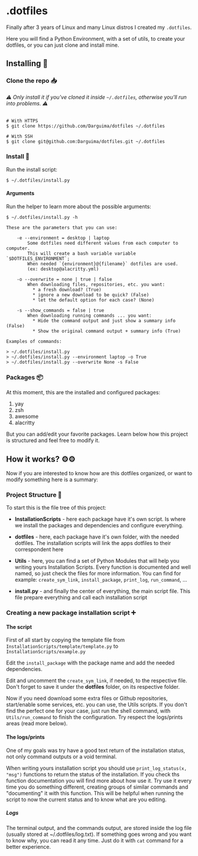 # .dotfiles

Finally after 3 years of Linux and many Linux distros I created my `.dotfiles`.

Here you will find a Python Environment, with a set of utils, to create your dotfiles, or you can just clone and install mine.

## Installing 🐧

### Clone the repo 📥

###### ⚠️ Only install it if you've cloned it inside `~/.dotfiles`, otherwise you'll run into problems. ⚠️

```
# With HTTPS
$ git clone https://github.com/Darguima/dotfiles ~/.dotfiles

# With SSH
$ git clone git@github.com:Darguima/dotfiles.git ~/.dotfiles
```

### Install 🚀

Run the install script:

```
$ ~/.dotfiles/install.py
```

#### Arguments

Run the helper to learn more about the possible arguments:

```
$ ~/.dotfiles/install.py -h
```

```
These are the parameters that you can use:

	-e --environment = desktop | laptop
		Some dotfiles need different values from each computer to computer.
		This will create a bash variable variable `$DOTFILES_ENVIRONMENT`;
		When needed `{environment}@{filename}` dotfiles are used.
		(ex: desktop@alacritty.yml)

	-o --overwrite = none | true | false
		When downloading files, repositories, etc. you want:
		  * a fresh download? (True)
		  * ignore a new download to be quick? (False)
		  * let the default option for each case? (None)

	-s --show_commands = false | true
		When downloading running commands ... you want:
		  * Hide the command output and just show a summary info (False)
		  * Show the original command output + summary info (True)

Examples of commands:

> ~/.dotfiles/install.py
> ~/.dotfiles/install.py --environment laptop -o True
> ~/.dotfiles/install.py --overwrite None -s False
```

### Packages 📦

At this moment, this are the installed and configured packages:

1) yay
2) zsh
3) awesome
3) alacritty

But you can add/edit your favorite packages. Learn below how this project is structured and feel free to modify it.

## How it works? ⚙⚙

Now if you are interested to know how are this dotfiles organized, or want to modify something here is a summary:

### Project Structure 📂

To start this is the file tree of this project:

* __InstallationScripts__ - here each package have it's own script. Is where we install the packages and dependencies and configure everything. 

* __dotfiles__ - here, each package have it's own folder, with the needed dotfiles. The installation scripts will link the apps dotfiles to their correspondent here

* __Utils__ - here, you can find a set of Python Modules that will help you writing yours Installation Scripts. Every function is documented and well named, so just check the files for more information. You can find for example: `create_sym_link`, `install_package`, `print_log`, `run_command`, ...

* __install.py__ - and finally the center of everything, the main script file. This file prepare everything and call each installation script

### Creating a new package installation script ➕

#### The script

First of all start by copying the template file from `InstallationScripts/template/template.py` to `InstallationScripts/example.py`

Edit the `install_package` with the package name and add the needed dependencies.

Edit and uncomment the `create_sym_link`, if needed, to the respective file. Don't forget to save it under the __dotfiles__ folder, on its respective folder.

Now if you need download some extra files or Github repositories, start/enable some services, etc. you can use, the Utils scripts. If you don't find the perfect one for your case, just run the shell command, with `Utils/run_command` to finish the configuration. Try respect the logs/prints areas (read more below).

#### The logs/prints

One of my goals was try have a good text return of the installation status, not only command outputs or a void terminal.

When writing yours installation script you should use `print_log_status(x, "msg")` functions to return the status of the installation. If you check ths function documentation you will find more about how use it. Try use it every time you do something different, creating groups of similar commands and "documenting" it with this function. This will be helpful when running the script to now the current status and to know what are you editing.

##### Logs

The terminal output, and the commands output, are stored inside the log file (usually stored at ~/.dotfiles/log.txt). If something goes wrong and you want to know why, you can read it any time. Just do it with `cat` command for a better experience.
